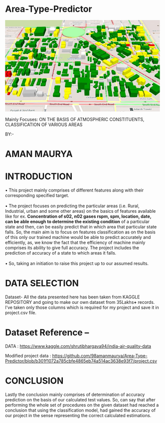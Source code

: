 # Area-Type-Predictor

<img src ="https://github.com/98amanmaurya/Area-Type-Predictor/blob/52dbdc782b9426058223c445b91527631f34b059/Area.png">

Mainly Focuses: ON THE BASIS OF ATMOSPHERIC CONSTITUENTS, CLASSIFICATION OF VARIOUS AREAS


BY:-
# AMAN MAURYA




# INTRODUCTION

•	This project mainly comprises of different features along with their corresponding specified target.<br/><br/>
•	The project focuses on predicting the particular areas (i.e. Rural, Industrial, urban and some other areas) on the basics of features available like for ex. <b>Concentration of s02, n02 gases rspm, spm, location, date, can be able enough to determine the existing condition</b> of a particular state and then, can be easily predict that in which area that particular state falls. So, the main aim is to focus on features classification as on the basis of this only our trained machine would be able to predict accurately and efficiently, as, we know the fact that the efficiency of machine mainly comprises its ability to give full accuracy. The project includes the prediction of accuracy of a state to which areas it falls.<br/><br/>
•	So, taking an initiation to raise this project up to our assumed results.<br/>




# DATA SELECTION
Dataset-
All the data presented here has been taken from KAGGLE REPOSITORY and going to make our own dataset from 35Lakhs<b>+</b> records. I've taken only those columns which is required for my project and save it in project.csv file. 

# Dataset Reference – 
DATA :   https://www.kaggle.com/shrutibhargava94/india-air-quality-data

Modified project data :    https://github.com/98amanmaurya/Area-Type-Predictor/blob/b301f1072a785cbfe4865eb74a514ac3638e93f7/project.csv

# CONCLUSION
Lastly the conclusion mainly comprises of determination of accuracy prediction on the basis of our calculated test values. So, can say that after performing the whole set of procedures on the given dataset had reached a conclusion that using the classification model, had gained the accuracy of our project in the sense representing the correct calculated estimations.

